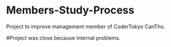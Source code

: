 # Members-Study-Process
 Project to improve management member of CoderTokyo CanTho.
 
#Project was close because internal problems.
